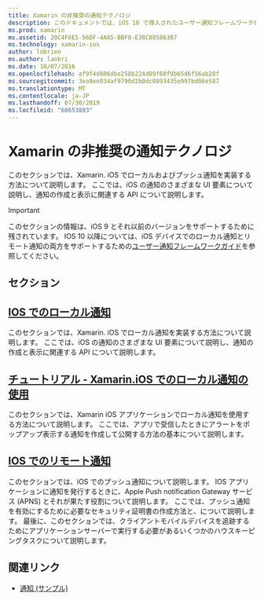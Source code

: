 ```yaml
---
title: Xamarin の非推奨の通知テクノロジ
description: このドキュメントでは、iOS 10 で導入されたユーザー通知フレームワークを優先するために非推奨とされた iOS 通知テクノロジについて説明します。
ms.prod: xamarin
ms.assetid: 20C4F6E5-56DF-4A85-BBF0-E38C88586307
ms.technology: xamarin-ios
author: lobrien
ms.author: laobri
ms.date: 10/07/2016
ms.openlocfilehash: af9f4d606dbe258b224d09f68f9b65d6f56ab28f
ms.sourcegitcommit: 3ea9ee034af9790d2b0dc0893435e997bd06e587
ms.translationtype: MT
ms.contentlocale: ja-JP
ms.lasthandoff: 07/30/2019
ms.locfileid: "68653893"
---
```

# <a name="deprecated-notification-technologies-in-xamarinios"></a>Xamarin の非推奨の通知テクノロジ

このセクションでは、Xamarin. iOS でローカルおよびプッシュ通知を実装する方法について説明します。 ここでは、iOS の通知のさまざまな UI 要素について説明し、通知の作成と表示に関連する API について説明します。

> [!IMPORTANT]
> このセクションの情報は、iOS 9 とそれ以前のバージョンをサポートするために残されています。 IOS 10 以降については、iOS デバイスでのローカル通知とリモート通知の両方をサポートするための[ユーザー通知フレームワークガイド](~/ios/platform/user-notifications/index.md)を参照してください。

## <a name="sections"></a>セクション

<a name="Local Notifications In iOS" />

## <a name="local-notifications-in-ioslocal-notifications-in-iosmd"></a>[IOS でのローカル通知](local-notifications-in-ios.md)

このセクションでは、Xamarin. iOS でローカル通知を実装する方法について説明します。 ここでは、iOS の通知のさまざまな UI 要素について説明し、通知の作成と表示に関連する API について説明します。

<a name="Local Notifications Walkthrough" />

## <a name="walkthrough---using-local-notifications-in-xamarinioslocal-notifications-in-ios-walkthroughmd"></a>[チュートリアル - Xamarin.iOS でのローカル通知の使用](local-notifications-in-ios-walkthrough.md)

このセクションでは、Xamarin iOS アプリケーションでローカル通知を使用する方法について説明します。 ここでは、アプリで受信したときにアラートをポップアップ表示する通知を作成して公開する方法の基本について説明します。

<a name="Remote Notifications In iOS" />

## <a name="remote-notifications-in-iosremote-notifications-in-iosmd"></a>[IOS でのリモート通知](remote-notifications-in-ios.md)

このセクションでは、iOS でのプッシュ通知について説明します。 IOS アプリケーションに通知を発行するときに、Apple Push notification Gateway サービス (APNS) とそれが果たす役割について説明します。 ここでは、プッシュ通知を有効にするために必要なセキュリティ証明書の作成方法と、について説明します。 最後に、このセクションでは、クライアントモバイルデバイスを追跡するためにアプリケーションサーバーで実行する必要があるいくつかのハウスキーピングタスクについて説明します。

## <a name="related-links"></a>関連リンク

- [通知 (サンプル)](https://docs.microsoft.com/samples/xamarin/ios-samples/notifications)
